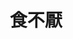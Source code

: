 ---
title: "食不厭"
description: "食不厭"
layout: shop
keywords:
  - 美食競賽
  - 台灣美食
  - 美食精選
datePublished: "2025-06-30"
dateModified: "2025-07-06"
city: "新北市"
district: "瑞芳區"
address: "新北市瑞芳區金光路221號"
phone: "0224961231"
geo: "25.10681504082231, 121.85171757605686"
google_map: "https://maps.app.goo.gl/1xW46FMmZCtLcNLu9"
footinder: "https://footinder.com.tw/%E6%96%B0%E5%8C%97%E5%B8%82%E7%91%9E%E8%8A%B3%E5%8D%80/236/"
official: "https://www.facebook.com/profile.php?id=100072216530596"
award:
  - name: "500盤"
    year: "2024"
    entries:
      - dishes:
          - "午魚一夜干"

---